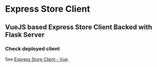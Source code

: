 # Express Store Client

## VueJS based Express Store Client Backed with Flask Server

### Check deployed client
See [Express Store Client - Vue](http://ec2-35-165-134-117.us-west-2.compute.amazonaws.com/).
